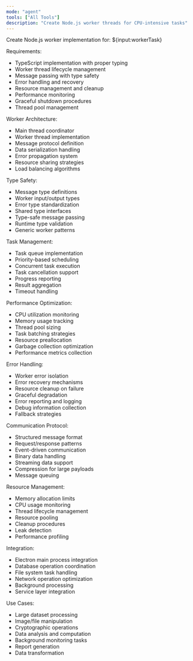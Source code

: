 ```yaml
---
mode: "agent"
tools: ["All Tools"]
description: "Create Node.js worker threads for CPU-intensive tasks"
---
```


Create Node.js worker implementation for: ${input:workerTask}

Requirements:

- TypeScript implementation with proper typing
- Worker thread lifecycle management
- Message passing with type safety
- Error handling and recovery
- Resource management and cleanup
- Performance monitoring
- Graceful shutdown procedures
- Thread pool management

Worker Architecture:

- Main thread coordinator
- Worker thread implementation
- Message protocol definition
- Data serialization handling
- Error propagation system
- Resource sharing strategies
- Load balancing algorithms

Type Safety:

- Message type definitions
- Worker input/output types
- Error type standardization
- Shared type interfaces
- Type-safe message passing
- Runtime type validation
- Generic worker patterns

Task Management:

- Task queue implementation
- Priority-based scheduling
- Concurrent task execution
- Task cancellation support
- Progress reporting
- Result aggregation
- Timeout handling

Performance Optimization:

- CPU utilization monitoring
- Memory usage tracking
- Thread pool sizing
- Task batching strategies
- Resource preallocation
- Garbage collection optimization
- Performance metrics collection

Error Handling:

- Worker error isolation
- Error recovery mechanisms
- Resource cleanup on failure
- Graceful degradation
- Error reporting and logging
- Debug information collection
- Fallback strategies

Communication Protocol:

- Structured message format
- Request/response patterns
- Event-driven communication
- Binary data handling
- Streaming data support
- Compression for large payloads
- Message queuing

Resource Management:

- Memory allocation limits
- CPU usage monitoring
- Thread lifecycle management
- Resource pooling
- Cleanup procedures
- Leak detection
- Performance profiling

Integration:

- Electron main process integration
- Database operation coordination
- File system task handling
- Network operation optimization
- Background processing
- Service layer integration

Use Cases:

- Large dataset processing
- Image/file manipulation
- Cryptographic operations
- Data analysis and computation
- Background monitoring tasks
- Report generation
- Data transformation
